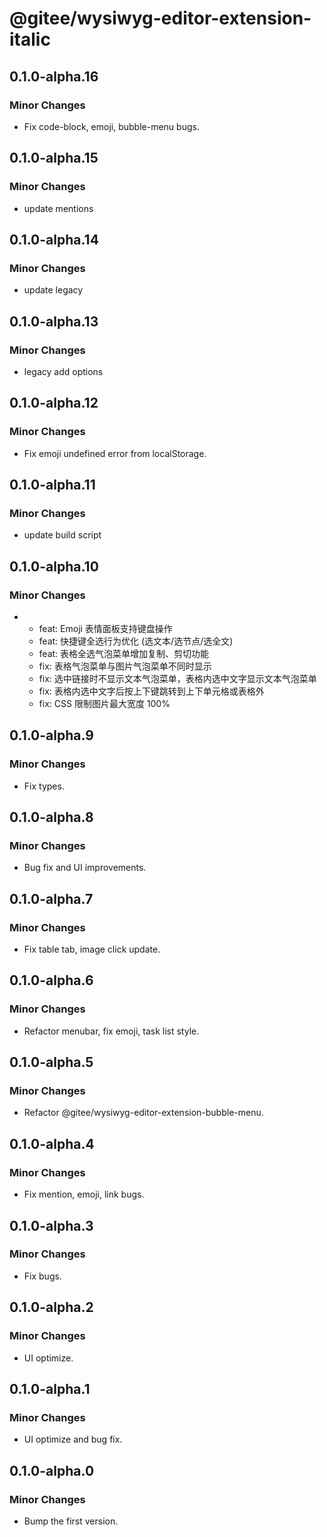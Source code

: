 # @gitee/wysiwyg-editor-extension-italic

## 0.1.0-alpha.16

### Minor Changes

- Fix code-block, emoji, bubble-menu bugs.

## 0.1.0-alpha.15

### Minor Changes

- update mentions

## 0.1.0-alpha.14

### Minor Changes

- update legacy

## 0.1.0-alpha.13

### Minor Changes

- legacy add options

## 0.1.0-alpha.12

### Minor Changes

- Fix emoji undefined error from localStorage.

## 0.1.0-alpha.11

### Minor Changes

- update build script

## 0.1.0-alpha.10

### Minor Changes

- - feat: Emoji 表情面板支持键盘操作
  - feat: 快捷键全选行为优化 (选文本/选节点/选全文)
  - feat: 表格全选气泡菜单增加复制、剪切功能
  - fix: 表格气泡菜单与图片气泡菜单不同时显示
  - fix: 选中链接时不显示文本气泡菜单，表格内选中文字显示文本气泡菜单
  - fix: 表格内选中文字后按上下键跳转到上下单元格或表格外
  - fix: CSS 限制图片最大宽度 100%

## 0.1.0-alpha.9

### Minor Changes

- Fix types.

## 0.1.0-alpha.8

### Minor Changes

- Bug fix and UI improvements.

## 0.1.0-alpha.7

### Minor Changes

- Fix table tab, image click update.

## 0.1.0-alpha.6

### Minor Changes

- Refactor menubar, fix emoji, task list style.

## 0.1.0-alpha.5

### Minor Changes

- Refactor @gitee/wysiwyg-editor-extension-bubble-menu.

## 0.1.0-alpha.4

### Minor Changes

- Fix mention, emoji, link bugs.

## 0.1.0-alpha.3

### Minor Changes

- Fix bugs.

## 0.1.0-alpha.2

### Minor Changes

- UI optimize.

## 0.1.0-alpha.1

### Minor Changes

- UI optimize and bug fix.

## 0.1.0-alpha.0

### Minor Changes

- Bump the first version.
